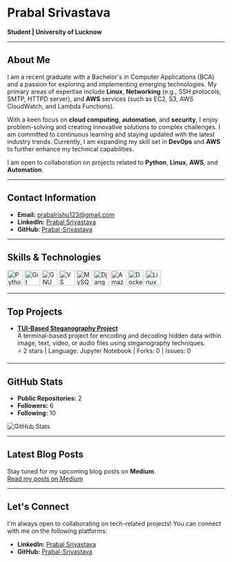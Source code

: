 # Prabal Srivastava

**Student | University of Lucknow**

---

## About Me

I am a recent graduate with a Bachelor's in Computer Applications (BCA) and a passion for exploring and implementing emerging technologies. My primary areas of expertise include **Linux**, **Networking** (e.g., SSH protocols, SMTP, HTTPD server), and **AWS** services (such as EC2, S3, AWS CloudWatch, and Lambda Functions). 

With a keen focus on **cloud computing**, **automation**, and **security**, I enjoy problem-solving and creating innovative solutions to complex challenges. I am committed to continuous learning and staying updated with the latest industry trends. Currently, I am expanding my skill set in **DevOps** and **AWS** to further enhance my technical capabilities.

I am open to collaboration on projects related to **Python**, **Linux**, **AWS**, and **Automation**.

---

## Contact Information

- **Email:** [prabalrishu123@gmail.com](mailto:prabalrishu123@gmail.com)  
- **LinkedIn:** [Prabal Srivastava](https://www.linkedin.com/in/srivastava-prabal)  
- **GitHub:** [Prabal-Srivastava](https://github.com/Prabal-Srivastava)

---

## Skills & Technologies

<p align="left">
  <a href="https://www.python.org/" target="_blank" rel="noreferrer"><img src="https://raw.githubusercontent.com/danielcranney/readme-generator/main/public/icons/skills/python-colored.svg" width="36" height="36" alt="Python" /></a>
  <a href="https://git-scm.com/" target="_blank" rel="noreferrer"><img src="https://raw.githubusercontent.com/danielcranney/readme-generator/main/public/icons/skills/git-colored.svg" width="36" height="36" alt="Git" /></a>
  <a href="https://www.gnu.org/software/bash/" target="_blank" rel="noreferrer"><img src="https://raw.githubusercontent.com/danielcranney/readme-generator/main/public/icons/skills/gnubash.svg" width="36" height="36" alt="GNU Bash" /></a>
  <a href="https://code.visualstudio.com/" target="_blank" rel="noreferrer"><img src="https://raw.githubusercontent.com/danielcranney/readme-generator/main/public/icons/skills/visualstudiocode.svg" width="36" height="36" alt="VS Code" /></a>
  <a href="https://www.mysql.com/" target="_blank" rel="noreferrer"><img src="https://raw.githubusercontent.com/danielcranney/readme-generator/main/public/icons/skills/mysql-colored.svg" width="36" height="36" alt="MySQL" /></a>
  <a href="https://www.djangoproject.com/" target="_blank" rel="noreferrer"><img src="https://raw.githubusercontent.com/danielcranney/readme-generator/main/public/icons/skills/django-colored.svg" width="36" height="36" alt="Django" /></a>
  <a href="https://aws.amazon.com" target="_blank" rel="noreferrer"><img src="https://raw.githubusercontent.com/danielcranney/readme-generator/main/public/icons/skills/aws-colored.svg" width="36" height="36" alt="Amazon Web Services" /></a>
  <a href="https://www.docker.com/" target="_blank" rel="noreferrer"><img src="https://raw.githubusercontent.com/danielcranney/readme-generator/main/public/icons/skills/docker-colored.svg" width="36" height="36" alt="Docker" /></a>
  <a href="https://www.linux.org" target="_blank" rel="noreferrer"><img src="https://raw.githubusercontent.com/danielcranney/readme-generator/main/public/icons/skills/linux-colored.svg" width="36" height="36" alt="Linux" /></a>
</p>

---

## Top Projects

- **[TUI-Based Steganography Project](https://github.com/Prabal-Srivastava/Stegnography_TUI_Based_Project)**  
  A terminal-based project for encoding and decoding hidden data within image, text, video, or audio files using steganography techniques.  
  ⭐ 2 stars | Language: Jupyter Notebook | Forks: 0 | Issues: 0

---

## GitHub Stats

- **Public Repositories:** 2  
- **Followers:** 6  
- **Following:** 10  

![GitHub Stats](https://github-readme-stats.vercel.app/api?username=Prabal-Srivastava&show_icons=true&hide_title=true&theme=radical)

---

## Latest Blog Posts

Stay tuned for my upcoming blog posts on **Medium**.  
[Read my posts on Medium](https://medium.com/@prabalrishu123)

---

## Let's Connect

I'm always open to collaborating on tech-related projects! You can connect with me on the following platforms:

- **LinkedIn:** [Prabal Srivastava](https://www.linkedin.com/in/srivastava-prabal)
- **GitHub:** [Prabal-Srivastava](https://github.com/Prabal-Srivastava)
